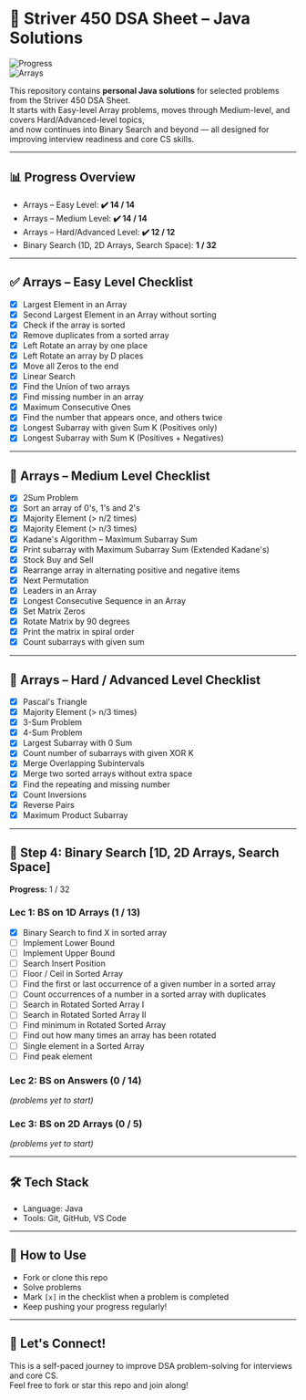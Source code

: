 # 🚀 Striver 450 DSA Sheet – Java Solutions  

![Progress](https://img.shields.io/badge/Step%204%20(BS)-1%2F32-blue?style=for-the-badge)  
![Arrays](https://img.shields.io/badge/Arrays-40%2F40-green?style=for-the-badge)  

This repository contains **personal Java solutions** for selected problems from the Striver 450 DSA Sheet.  
It starts with Easy-level Array problems, moves through Medium-level, and covers Hard/Advanced-level topics,  
and now continues into Binary Search and beyond — all designed for improving interview readiness and core CS skills.  

---

## 📊 Progress Overview

- Arrays – Easy Level: **✔️ 14 / 14**  
- Arrays – Medium Level: **✔️ 14 / 14**  
- Arrays – Hard/Advanced Level: **✔️ 12 / 12**  
- Binary Search (1D, 2D Arrays, Search Space): **1 / 32**  

---

## ✅ Arrays – Easy Level Checklist

- [x] Largest Element in an Array  
- [x] Second Largest Element in an Array without sorting  
- [x] Check if the array is sorted  
- [x] Remove duplicates from a sorted array  
- [x] Left Rotate an array by one place  
- [x] Left Rotate an array by D places  
- [x] Move all Zeros to the end  
- [x] Linear Search  
- [x] Find the Union of two arrays  
- [x] Find missing number in an array  
- [x] Maximum Consecutive Ones  
- [x] Find the number that appears once, and others twice  
- [x] Longest Subarray with given Sum K (Positives only)  
- [x] Longest Subarray with Sum K (Positives + Negatives)  

---

## 🔹 Arrays – Medium Level Checklist

- [x] 2Sum Problem  
- [x] Sort an array of 0's, 1's and 2's  
- [x] Majority Element (> n/2 times)  
- [x] Majority Element (> n/3 times)  
- [x] Kadane's Algorithm – Maximum Subarray Sum  
- [x] Print subarray with Maximum Subarray Sum (Extended Kadane's)  
- [x] Stock Buy and Sell  
- [x] Rearrange array in alternating positive and negative items  
- [x] Next Permutation  
- [x] Leaders in an Array  
- [x] Longest Consecutive Sequence in an Array  
- [x] Set Matrix Zeros  
- [x] Rotate Matrix by 90 degrees  
- [x] Print the matrix in spiral order  
- [x] Count subarrays with given sum  

---

## 🔹 Arrays – Hard / Advanced Level Checklist

- [x] Pascal's Triangle  
- [x] Majority Element (> n/3 times)  
- [x] 3-Sum Problem  
- [x] 4-Sum Problem  
- [x] Largest Subarray with 0 Sum  
- [x] Count number of subarrays with given XOR K  
- [x] Merge Overlapping Subintervals  
- [x] Merge two sorted arrays without extra space  
- [x] Find the repeating and missing number  
- [x] Count Inversions  
- [x] Reverse Pairs  
- [x] Maximum Product Subarray  

---

## 🔹 Step 4: Binary Search [1D, 2D Arrays, Search Space]

**Progress:** 1 / 32  

### Lec 1: BS on 1D Arrays (1 / 13)
- [x] Binary Search to find X in sorted array  
- [ ] Implement Lower Bound  
- [ ] Implement Upper Bound  
- [ ] Search Insert Position  
- [ ] Floor / Ceil in Sorted Array  
- [ ] Find the first or last occurrence of a given number in a sorted array  
- [ ] Count occurrences of a number in a sorted array with duplicates  
- [ ] Search in Rotated Sorted Array I  
- [ ] Search in Rotated Sorted Array II  
- [ ] Find minimum in Rotated Sorted Array  
- [ ] Find out how many times an array has been rotated  
- [ ] Single element in a Sorted Array  
- [ ] Find peak element  

### Lec 2: BS on Answers (0 / 14)
*(problems yet to start)*  

### Lec 3: BS on 2D Arrays (0 / 5)
*(problems yet to start)*  

---

## 🛠 Tech Stack

- Language: Java  
- Tools: Git, GitHub, VS Code  

---

## 🔄 How to Use

- Fork or clone this repo  
- Solve problems  
- Mark `[x]` in the checklist when a problem is completed  
- Keep pushing your progress regularly!  

---

## 🙌 Let's Connect!

This is a self-paced journey to improve DSA problem-solving for interviews and core CS.  
Feel free to fork or star this repo and join along!
